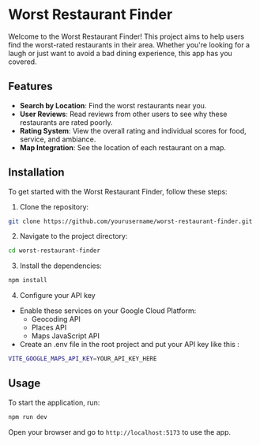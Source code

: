 # Worst Restaurant Finder

Welcome to the Worst Restaurant Finder! This project aims to help users find the worst-rated restaurants in their area. Whether you're looking for a laugh or just want to avoid a bad dining experience, this app has you covered.

## Features

- **Search by Location**: Find the worst restaurants near you.
- **User Reviews**: Read reviews from other users to see why these restaurants are rated poorly.
- **Rating System**: View the overall rating and individual scores for food, service, and ambiance.
- **Map Integration**: See the location of each restaurant on a map.

## Installation

To get started with the Worst Restaurant Finder, follow these steps:

1. Clone the repository:
  ```bash
  git clone https://github.com/yourusername/worst-restaurant-finder.git
  ```
2. Navigate to the project directory:
  ```bash
  cd worst-restaurant-finder
  ```
3. Install the dependencies:
  ```bash
  npm install
  ```
4. Configure your API key 
  - Enable these services on your Google Cloud Platform:
    - Geocoding API
    - Places API
    - Maps JavaScript API  
  - Create an .env file in the root project and put your API key like this :
  ```bash
  VITE_GOOGLE_MAPS_API_KEY=YOUR_API_KEY_HERE
  ```

## Usage

To start the application, run:
```bash
npm run dev
```

Open your browser and go to `http://localhost:5173` to use the app.
